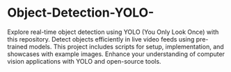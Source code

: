 # Object-Detection-YOLO-
Explore real-time object detection using YOLO (You Only Look Once) with this repository. Detect objects efficiently in live video feeds using pre-trained models. This project includes scripts for setup, implementation, and showcases with example images. Enhance your understanding of computer vision applications with YOLO and open-source tools.
